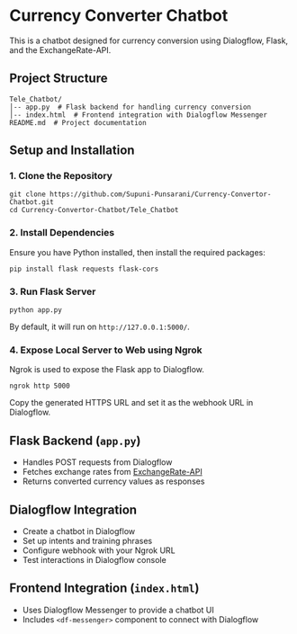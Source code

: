# Currency Converter Chatbot

This is a chatbot designed for currency conversion using Dialogflow, Flask, and the ExchangeRate-API.

## Project Structure
```
Tele_Chatbot/
│-- app.py  # Flask backend for handling currency conversion
│-- index.html  # Frontend integration with Dialogflow Messenger
README.md  # Project documentation
```

## Setup and Installation

### 1. Clone the Repository
```
git clone https://github.com/Supuni-Punsarani/Currency-Convertor-Chatbot.git
cd Currency-Convertor-Chatbot/Tele_Chatbot
```

### 2. Install Dependencies
Ensure you have Python installed, then install the required packages:
```
pip install flask requests flask-cors
```

### 3. Run Flask Server
```
python app.py
```
By default, it will run on `http://127.0.0.1:5000/`.

### 4. Expose Local Server to Web using Ngrok
Ngrok is used to expose the Flask app to Dialogflow.
```
ngrok http 5000
```
Copy the generated HTTPS URL and set it as the webhook URL in Dialogflow.

## Flask Backend (`app.py`)
- Handles POST requests from Dialogflow
- Fetches exchange rates from [ExchangeRate-API](https://www.exchangerate-api.com/)
- Returns converted currency values as responses

## Dialogflow Integration
- Create a chatbot in Dialogflow
- Set up intents and training phrases
- Configure webhook with your Ngrok URL
- Test interactions in Dialogflow console

## Frontend Integration (`index.html`)
- Uses Dialogflow Messenger to provide a chatbot UI
- Includes `<df-messenger>` component to connect with Dialogflow


